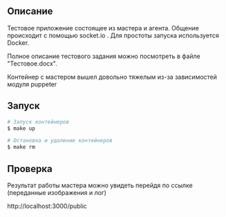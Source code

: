 ## Описание

Тестовое приложение состоящее из мастера и агента. Общение происходит с помощью socket.io
. Для простоты запуска используется Docker. 

Полное описание тестового задания можно посмотреть в файле "Тестовое.docx".

Контейнер с мастером вышел довольно тяжелым из-за зависимостей модуля puppeter

## Запуск 


```bash
# Запуск контейнеров
$ make up

# Остановка и удаление контейнеров
$ make rm
```
## Проверка
Результат работы мастера можно увидеть перейдя по ссылке (переданные изображения и лог)

http://localhost:3000/public
